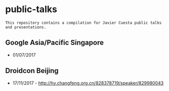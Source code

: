 # public-talks

```
This repository contains a compilation for Javier Cuesta public talks and presentations.
```


## Google Asia/Pacific Singapore 

- 01/07/2017


## Droidcon Beijing  
- 17/11/2017 - http://hy.changfeng.org.cn/828378719/speaker/829980043

